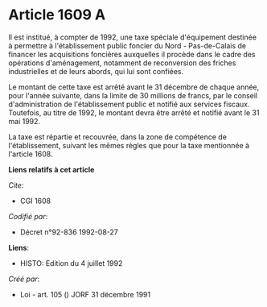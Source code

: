# Article 1609 A

Il est institué, à compter de 1992, une taxe spéciale d'équipement destinée à permettre à l'établissement public foncier du
Nord - Pas-de-Calais de financer les acquisitions foncières auxquelles il procède dans le cadre des opérations d'aménagement,
notamment de reconversion des friches industrielles et de leurs abords, qui lui sont confiées.

Le montant de cette taxe est arrêté avant le 31 décembre de chaque année, pour l'année suivante, dans la limite de 30
millions de francs, par le conseil d'administration de l'établissement public et notifié aux services fiscaux. Toutefois, au
titre de 1992, le montant devra être arrêté et notifié avant le 31 mai 1992.

La taxe est répartie et recouvrée, dans la zone de compétence de l'établissement, suivant les mêmes règles que pour la taxe
mentionnée à l'article 1608.

**Liens relatifs à cet article**

_Cite_:

  - CGI 1608

_Codifié par_:

  - Décret n°92-836 1992-08-27

**Liens**:

  - HISTO: Edition du 4 juillet 1992

_Créé par_:

  - Loi - art. 105 () JORF 31 décembre 1991
